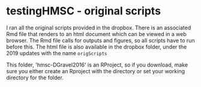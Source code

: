 # testingHMSC - original scripts

I ran all the original scripts provided in the dropbox. There is an associated Rmd file that renders to an html document which can be viewed in a web browser. The Rmd file calls for outputs and figures, so all scripts have to run before this. 
The html file is also available in the dropbox folder, under the 2019 updates with the name `origScripts`

This folder, 'hmsc-DGravel2016' is an RProject, so if you download, make sure you either create an Rproject with the directory or set your working directory for the folder. 

